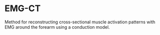 # EMG-CT
 Method for reconstructing cross-sectional muscle activation patterns with EMG around the forearm using a conduction model.
